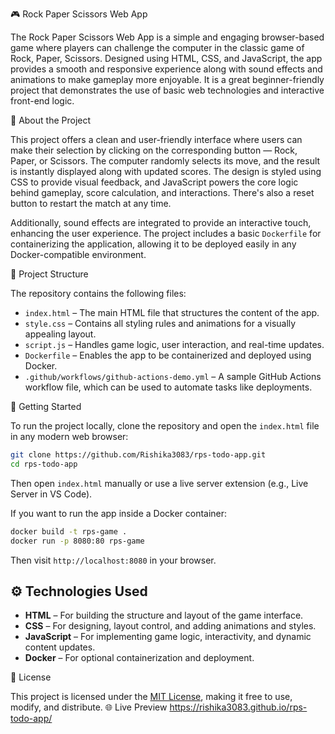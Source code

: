 

🎮 Rock Paper Scissors Web App

The Rock Paper Scissors Web App is a simple and engaging browser-based game where players can challenge the computer in the classic game of Rock, Paper, Scissors. Designed using HTML, CSS, and JavaScript, the app provides a smooth and responsive experience along with sound effects and animations to make gameplay more enjoyable. It is a great beginner-friendly project that demonstrates the use of basic web technologies and interactive front-end logic.

🔧 About the Project

This project offers a clean and user-friendly interface where users can make their selection by clicking on the corresponding button — Rock, Paper, or Scissors. The computer randomly selects its move, and the result is instantly displayed along with updated scores. The design is styled using CSS to provide visual feedback, and JavaScript powers the core logic behind gameplay, score calculation, and interactions. There's also a reset button to restart the match at any time.

Additionally, sound effects are integrated to provide an interactive touch, enhancing the user experience. The project includes a basic `Dockerfile` for containerizing the application, allowing it to be deployed easily in any Docker-compatible environment.

 📁 Project Structure

The repository contains the following files:

* `index.html` – The main HTML file that structures the content of the app.
* `style.css` – Contains all styling rules and animations for a visually appealing layout.
* `script.js` – Handles game logic, user interaction, and real-time updates.
* `Dockerfile` – Enables the app to be containerized and deployed using Docker.
* `.github/workflows/github-actions-demo.yml` – A sample GitHub Actions workflow file, which can be used to automate tasks like deployments.

🚀 Getting Started

To run the project locally, clone the repository and open the `index.html` file in any modern web browser:

```bash
git clone https://github.com/Rishika3083/rps-todo-app.git
cd rps-todo-app
```

Then open `index.html` manually or use a live server extension (e.g., Live Server in VS Code).

If you want to run the app inside a Docker container:

```bash
docker build -t rps-game .
docker run -p 8080:80 rps-game
```

Then visit `http://localhost:8080` in your browser.

## ⚙️ Technologies Used

* **HTML** – For building the structure and layout of the game interface.
* **CSS** – For designing, layout control, and adding animations and styles.
* **JavaScript** – For implementing game logic, interactivity, and dynamic content updates.
* **Docker** – For optional containerization and deployment.

 📜 License

This project is licensed under the [MIT License](LICENSE), making it free to use, modify, and distribute.
🌐 Live Preview
https://rishika3083.github.io/rps-todo-app/






